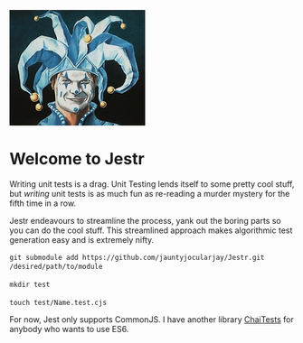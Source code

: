 ![Jester's Cap](docs/readme/JestersCap.png)

# Welcome to Jestr

Writing unit tests is a drag. Unit Testing lends itself to some pretty cool stuff, but *writing* unit tests is as much fun as re-reading a murder mystery for the fifth time in a row.

Jestr endeavours to streamline the process, yank out the boring parts so you can do the cool stuff. This streamlined approach makes algorithmic test generation easy and is extremely nifty.

```
git submodule add https://github.com/jauntyjocularjay/Jestr.git /desired/path/to/module

mkdir test

touch test/Name.test.cjs
```

For now, Jest only supports CommonJS. I have another library [ChaiTests](https://github.com/jauntyjocularjay/chaitests.git) for anybody who wants to use ES6. 


